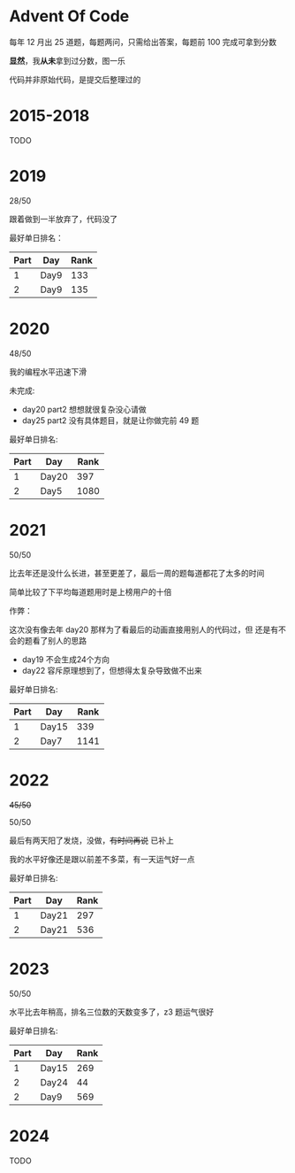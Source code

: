 # Advent Of Code

每年 12 月出 25 道题，每题两问，只需给出答案，每题前 100 完成可拿到分数

**显然**，我**从未**拿到过分数，图一乐

代码并非原始代码，是提交后整理过的

# 2015-2018

TODO

# 2019

28/50

跟着做到一半放弃了，代码没了

最好单日排名：

| Part | Day | Rank |
| --- | --- | ---|
| 1 | Day9 | 133 |
| 2 | Day9 | 135 |

# 2020

48/50

我的编程水平迅速下滑

未完成:

- day20 part2 想想就很复杂没心请做
- day25 part2 没有具体题目，就是让你做完前 49 题

最好单日排名:

| Part | Day | Rank |
| --- | --- | --- |
| 1 | Day20 | 397 |
| 2 | Day5 | 1080 |

# 2021

50/50

比去年还是没什么长进，甚至更差了，最后一周的题每道都花了太多的时间

简单比较了下平均每道题用时是上榜用户的十倍

作弊：

这次没有像去年 day20 那样为了看最后的动画直接用别人的代码过，但
还是有不会的题看了别人的思路

- day19 不会生成24个方向
- day22 容斥原理想到了，但想得太复杂导致做不出来

最好单日排名:

| Part | Day | Rank |
| --- | --- | --- |
| 1 | Day15 | 339 |
| 2 | Day7 | 1141 |

# 2022

~~45/50~~

50/50

最后有两天阳了发烧，没做，~~有时间再说~~ 已补上

我的水平好像还是跟以前差不多菜，有一天运气好一点

最好单日排名:

| Part | Day | Rank |
| --- | --- | --- |
| 1 | Day21 | 297 |
| 2 | Day21 | 536 |


# 2023

50/50

水平比去年稍高，排名三位数的天数变多了，z3 题运气很好

最好单日排名:

| Part | Day | Rank |
| --- | --- | --- |
| 1 | Day15 | 269 |
| 2 | Day24 | 44 |
| 2 | Day9 | 569 |

# 2024

TODO



